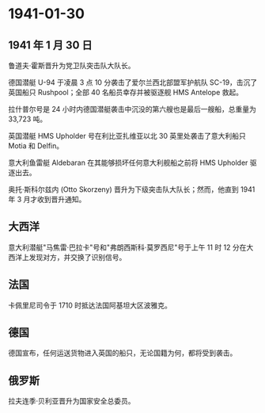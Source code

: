 # 1941-01-30

## 1941 年 1 月 30 日

鲁道夫·霍斯晋升为党卫队突击队大队长。

德国潜艇 U-94 于凌晨 3 点 10 分袭击了爱尔兰西北部盟军护航队
SC-19，击沉了英国船只 Rushpool；全部 40 名船员幸存并被驱逐舰 HMS
Antelope 救起。

拉什普尔号是 24 小时内德国潜艇袭击中沉没的第六艘也是最后一艘船，总重量为
33,723 吨。

英国潜艇 HMS Upholder 号在利比亚扎维亚以北 30 英里处袭击了意大利船只
Motia 和 Delfin。

意大利鱼雷艇 Aldebaran 在其能够损坏任何意大利舰船之前将 HMS Upholder
驱逐出去。

奥托·斯科尔兹内 (Otto Skorzeny) 晋升为下级突击队大队长；然而，他直到
1941 年 3 月才收到晋升通知。

## 大西洋

意大利潜艇"马焦雷·巴拉卡"号和"弗朗西斯科·莫罗西尼"号于上午 11 时 12
分在大西洋上发现对方，并交换了识别信号。

## 法国

卡佩里尼司令于 1710 时抵达法国阿基坦大区波雅克。

## 德国

德国宣布，任何运送货物进入英国的船只，无论国籍为何，都将受到袭击。

## 俄罗斯

拉夫连季·贝利亚晋升为国家安全总委员。

